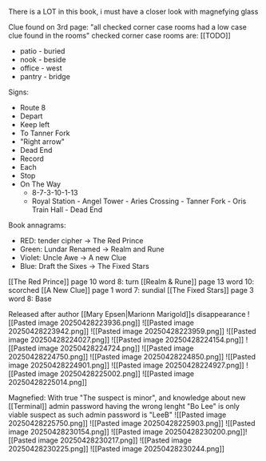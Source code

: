 There is a LOT in this book, i must have a closer look with magnefying glass

Clue found on 3rd page:
"all checked corner case rooms had a low case clue found in the rooms"
checked corner case rooms are: [[TODO]]
- patio - buried
- nook - beside
- office - west
- pantry - bridge

Signs:
- Route 8
- Depart
- Keep left
- To Tanner Fork
- "Right arrow"
- Dead End
- Record
- Each
- Stop
- On The Way
	- 8-7-3-10-1-13
	- Royal Station - Angel Tower - Aries Crossing - Tanner Fork - Oris Train Hall - Dead End

Book annagrams:
- RED: tender cipher -> The Red Prince
- Green: Lundar Renamed -> Realm and Rune
- Violet: Uncle Awe -> A new Clue
- Blue: Draft the Sixes -> The Fixed Stars

[[The Red Prince]] page 10 word 8: turn
[[Realm & Rune]] page 13 word 10: scorched
[[A New Clue]] page 1 word 7: sundial
[[The Fixed Stars]] page 3 word 8: Base

Released after author [[Mary Epsen|Marionn Marigold]]s disappearance
![[Pasted image 20250428223936.png]]
![[Pasted image 20250428223942.png]]
![[Pasted image 20250428223959.png]]
![[Pasted image 20250428224027.png]]
![[Pasted image 20250428224154.png]]
![[Pasted image 20250428224724.png]]
![[Pasted image 20250428224750.png]]
![[Pasted image 20250428224850.png]]
![[Pasted image 20250428224901.png]]
![[Pasted image 20250428224927.png]]
![[Pasted image 20250428225002.png]]
![[Pasted image 20250428225014.png]]

Magnefied:
With true "The suspect is minor", and knowledge about new [[Terminal]] admin password having the wrong lenght "Bo Lee" is only viable suspect as such admin password is "LeeB"
![[Pasted image 20250428225750.png]]
![[Pasted image 20250428225903.png]]
![[Pasted image 20250428230154.png]]
![[Pasted image 20250428230200.png]]![[Pasted image 20250428230217.png]]
![[Pasted image 20250428230225.png]]
![[Pasted image 20250428230244.png]]


